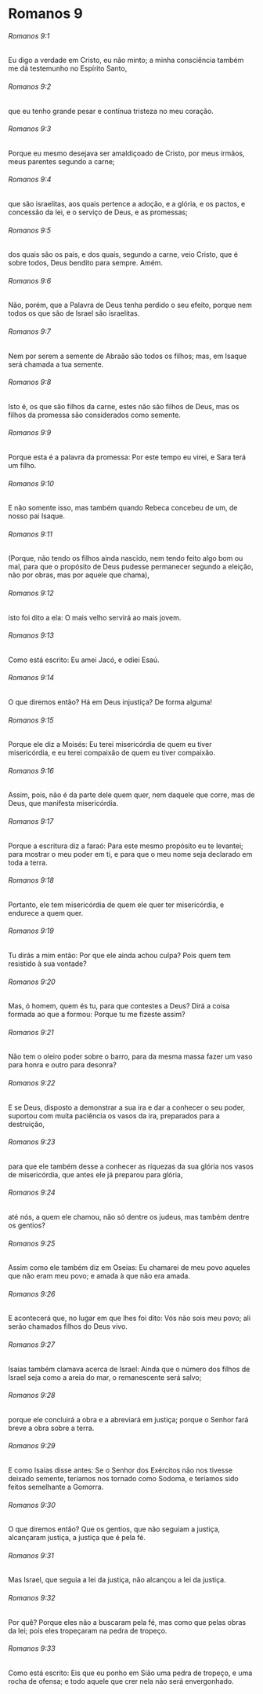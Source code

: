 # Romanos 9

###### Romanos 9:1

Eu digo a verdade em Cristo, eu não minto; a minha consciência também me dá testemunho no Espírito Santo,

###### Romanos 9:2

que eu tenho grande pesar e contínua tristeza no meu coração.

###### Romanos 9:3

Porque eu mesmo desejava ser amaldiçoado de Cristo, por meus irmãos, meus parentes segundo a carne;

###### Romanos 9:4

que são israelitas, aos quais pertence a adoção, e a glória, e os pactos, e concessão da lei, e o serviço de Deus, e as promessas;

###### Romanos 9:5

dos quais são os pais, e dos quais, segundo a carne, veio Cristo, que é sobre todos, Deus bendito para sempre. Amém.

###### Romanos 9:6

Não, porém, que a Palavra de Deus tenha perdido o seu efeito, porque nem todos os que são de Israel são israelitas.

###### Romanos 9:7

Nem por serem a semente de Abraão são todos os filhos; mas, em Isaque será chamada a tua semente.

###### Romanos 9:8

Isto é, os que são filhos da carne, estes não são filhos de Deus, mas os filhos da promessa são considerados como semente.

###### Romanos 9:9

Porque esta é a palavra da promessa: Por este tempo eu virei, e Sara terá um filho.

###### Romanos 9:10

E não somente isso, mas também quando Rebeca concebeu de um, de nosso pai Isaque.

###### Romanos 9:11

(Porque, não tendo os filhos ainda nascido, nem tendo feito algo bom ou mal, para que o propósito de Deus pudesse permanecer segundo a eleição, não por obras, mas por aquele que chama),

###### Romanos 9:12

isto foi dito a ela: O mais velho servirá ao mais jovem.

###### Romanos 9:13

Como está escrito: Eu amei Jacó, e odiei Esaú.

###### Romanos 9:14

O que diremos então? Há em Deus injustiça? De forma alguma!

###### Romanos 9:15

Porque ele diz a Moisés: Eu terei misericórdia de quem eu tiver misericórdia, e eu terei compaixão de quem eu tiver compaixão.

###### Romanos 9:16

Assim, pois, não é da parte dele quem quer, nem daquele que corre, mas de Deus, que manifesta misericórdia.

###### Romanos 9:17

Porque a escritura diz a faraó: Para este mesmo propósito eu te levantei; para mostrar o meu poder em ti, e para que o meu nome seja declarado em toda a terra.

###### Romanos 9:18

Portanto, ele tem misericórdia de quem ele quer ter misericórdia, e endurece a quem quer.

###### Romanos 9:19

Tu dirás a mim então: Por que ele ainda achou culpa? Pois quem tem resistido à sua vontade?

###### Romanos 9:20

Mas, ó homem, quem és tu, para que contestes a Deus? Dirá a coisa formada ao que a formou: Porque tu me fizeste assim?

###### Romanos 9:21

Não tem o oleiro poder sobre o barro, para da mesma massa fazer um vaso para honra e outro para desonra?

###### Romanos 9:22

E se Deus, disposto a demonstrar a sua ira e dar a conhecer o seu poder, suportou com muita paciência os vasos da ira, preparados para a destruição,

###### Romanos 9:23

para que ele também desse a conhecer as riquezas da sua glória nos vasos de misericórdia, que antes ele já preparou para glória,

###### Romanos 9:24

até nós, a quem ele chamou, não só dentre os judeus, mas também dentre os gentios?

###### Romanos 9:25

Assim como ele também diz em Oseias: Eu chamarei de meu povo aqueles que não eram meu povo; e amada à que não era amada.

###### Romanos 9:26

E acontecerá que, no lugar em que lhes foi dito: Vós não sois meu povo; ali serão chamados filhos do Deus vivo.

###### Romanos 9:27

Isaías também clamava acerca de Israel: Ainda que o número dos filhos de Israel seja como a areia do mar, o remanescente será salvo;

###### Romanos 9:28

porque ele concluirá a obra e a abreviará em justiça; porque o Senhor fará breve a obra sobre a terra.

###### Romanos 9:29

E como Isaías disse antes: Se o Senhor dos Exércitos não nos tivesse deixado semente, teríamos nos tornado como Sodoma, e teríamos sido feitos semelhante a Gomorra.

###### Romanos 9:30

O que diremos então? Que os gentios, que não seguiam a justiça, alcançaram justiça, a justiça que é pela fé.

###### Romanos 9:31

Mas Israel, que seguia a lei da justiça, não alcançou a lei da justiça.

###### Romanos 9:32

Por quê? Porque eles não a buscaram pela fé, mas como que pelas obras da lei; pois eles tropeçaram na pedra de tropeço.

###### Romanos 9:33

Como está escrito: Eis que eu ponho em Sião uma pedra de tropeço, e uma rocha de ofensa; e todo aquele que crer nela não será envergonhado.


